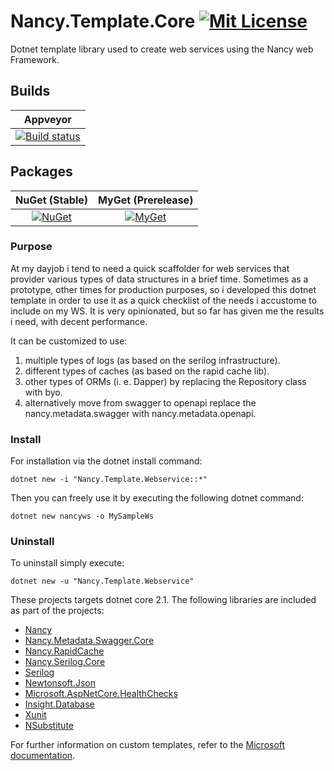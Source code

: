 # Nancy.Template.Core [![Mit License][mit-img]][mit]

Dotnet template library used to create web services using the Nancy web Framework.

## Builds

| Appveyor  |
| :---:     |
| [![Build status][build-img]][build] |

## Packages

| NuGet (Stable) | MyGet (Prerelease) |
| :---: | :---: |
| [![NuGet][nuget-img]][nuget] | [![MyGet][myget-img]][myget] |

### Purpose

At my dayjob i tend to need a quick scaffolder for web services that provider various types of data structures in a brief time. Sometimes as a prototype, other times for production purposes, so i developed this dotnet template in order to use it as a quick checklist of the needs i accustome to include on my WS. It is very opinionated, but so far has given me the results i need, with decent performance.  

It can be customized to use:

1. multiple types of logs (as based on the serilog infrastructure).
1. different types of caches (as based on the rapid cache lib).
1. other types of ORMs (i. e. Dapper) by replacing the Repository class with byo.
1. alternatively move from swagger to openapi replace the nancy.metadata.swagger with nancy.metadata.openapi.

### Install

For installation via the dotnet install command:

`dotnet new -i "Nancy.Template.Webservice::*"`

Then you can freely use it by executing the following dotnet command:

`dotnet new nancyws -o MySampleWs`

### Uninstall

To uninstall simply execute:

`dotnet new -u "Nancy.Template.Webservice"`

These projects targets dotnet core 2.1. The following libraries are included as part of the projects:

* [Nancy](https://github.com/NancyFx/Nancy)
* [Nancy.Metadata.Swagger.Core](https://github.com/Jaxelr/Nancy.Metadata.Swagger.Core)
* [Nancy.RapidCache](https://github.com/Jaxelr/Nancy.RapidCache)
* [Nancy.Serilog.Core](https://github.com/Zaid-Ajaj/Nancy.Serilog)
* [Serilog](https://github.com/serilog/serilog)
* [Newtonsoft.Json](https://github.com/JamesNK/Newtonsoft.Json)
* [Microsoft.AspNetCore.HealthChecks](https://github.com/dotnet-architecture/HealthChecks)
* [Insight.Database](https://github.com/jonwagner/Insight.Database)
* [Xunit](https://github.com/xunit/xunit)
* [NSubstitute](https://github.com/nsubstitute/NSubstitute)

For further information on custom templates, refer to the [Microsoft documentation][docs].


[mit-img]: http://img.shields.io/badge/License-MIT-blue.svg
[mit]: https://github.com/Jaxelr/VueSimpleTemplate/blob/master/LICENSE
[build-img]: https://ci.appveyor.com/api/projects/status/5jqqkr53l24b6ccj?svg=true
[build]: https://ci.appveyor.com/project/Jaxelr/nancy-template-aspnetcore
[nuget-img]: https://img.shields.io/nuget/v/Nancy.Template.Webservice.svg
[nuget]: https://www.nuget.org/packages/Nancy.Template.Webservice/
[myget-img]: https://img.shields.io/myget/nancy-template-webservice/v/Nancy.Template.Webservice.svg
[myget]: https://www.myget.org/feed/nancy-template-webservice/package/nuget/Nancy.Template.Webservice
[docs]: https://docs.microsoft.com/en-us/dotnet/core/tools/custom-templates
